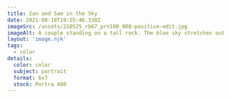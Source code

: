 ```yaml
---
title: Ian and Sam in the Sky
date: 2021-08-18T19:55:46.338Z
imageSrc: /assets/210525_rb67_prn100_008-positive-edit.jpg
imageAlt: A couple standing on a tall rock. The blue sky stretches out in front of them.
layout: 'image.njk'
tags:
  - color
details:
  color: color
  subject: portrait
  format: 6x7
  stock: Portra 400
---
```

